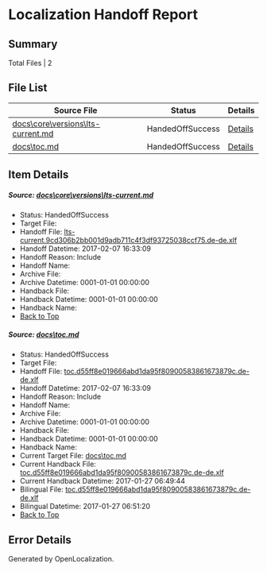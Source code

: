 # <a name='report-top'></a> Localization Handoff Report

## Summary
 Total Files | 2

## File List
 Source File | Status | Details 
 ----------- | ------ | ------- 
 [docs\core\versions\lts-current.md](https://github.com/dotnet/docs/blob/1ef17b16b85c81a0b96bb1712db3734dc67d801d/docs/core/versions/lts-current.md) | HandedOffSuccess | [Details](#582a521e6a30b740465890b6cb8c773061a98ea6130)
 [docs\toc.md](https://github.com/dotnet/docs/blob/1ef17b16b85c81a0b96bb1712db3734dc67d801d/docs/toc.md) | HandedOffSuccess | [Details](#a0e841331f13b0f52b83dbffc3fa2914f8ad94043471)

## Item Details
##### <a name='582a521e6a30b740465890b6cb8c773061a98ea6130'></a> Source: [docs\core\versions\lts-current.md](https://github.com/dotnet/docs/blob/1ef17b16b85c81a0b96bb1712db3734dc67d801d/docs/core/versions/lts-current.md)
* Status: HandedOffSuccess
* Target File: 
* Handoff File: [lts-current.9cd306b2bb001d9adb711c4f3df93725038ccf75.de-de.xlf](https://github.com/dotnet/docs.handoff/blob/6dbd47a47ee81c11983688aea37ca6e499234a65/ol-handoff/dotnet/docs.de-de/master/dotnet-core/lts-current.9cd306b2bb001d9adb711c4f3df93725038ccf75.de-de.xlf)
* Handoff Datetime: 2017-02-07 16:33:09
* Handoff Reason: Include
* Handoff Name: 
* Archive File: 
* Archive Datetime: 0001-01-01 00:00:00
* Handback File: 
* Handback Datetime: 0001-01-01 00:00:00
* Handback Name: 
* [Back to Top](#report-top)

##### <a name='a0e841331f13b0f52b83dbffc3fa2914f8ad94043471'></a> Source: [docs\toc.md](https://github.com/dotnet/docs/blob/1ef17b16b85c81a0b96bb1712db3734dc67d801d/docs/toc.md)
* Status: HandedOffSuccess
* Target File: 
* Handoff File: [toc.d55ff8e019666abd1da95f80900583861673879c.de-de.xlf](https://github.com/dotnet/docs.handoff/blob/6dbd47a47ee81c11983688aea37ca6e499234a65/ol-handoff/dotnet/docs.de-de/master/dotnet-core/toc.d55ff8e019666abd1da95f80900583861673879c.de-de.xlf)
* Handoff Datetime: 2017-02-07 16:33:09
* Handoff Reason: Include
* Handoff Name: 
* Archive File: 
* Archive Datetime: 0001-01-01 00:00:00
* Handback File: 
* Handback Datetime: 0001-01-01 00:00:00
* Handback Name: 
* Current Target File: [docs\toc.md](https://github.com/dotnet/docs.de-de/blob/5d1a0cb461a3a55c30732e94459d776c46ab77b9/docs/toc.md)
* Current Handback File: [toc.d55ff8e019666abd1da95f80900583861673879c.de-de.xlf](https://github.com/dotnet/docs.handback/blob/64b5f1f6f4df01a670263ba3fef936439e50f2e2/ol-handback/dotnet/docs.de-de/master/dotnet-core/toc.d55ff8e019666abd1da95f80900583861673879c.de-de.xlf)
* Current Handback Datetime: 2017-01-27 06:49:44
* Bilingual File: [toc.d55ff8e019666abd1da95f80900583861673879c.de-de.xlf](https://github.com/dotnet/docs.handback/blob/64b5f1f6f4df01a670263ba3fef936439e50f2e2/ol-handback/dotnet/docs.de-de/master/dotnet-core/toc.d55ff8e019666abd1da95f80900583861673879c.de-de.xlf)
* Bilingual Datetime: 2017-01-27 06:51:20
* [Back to Top](#report-top)


## Error Details

Generated by OpenLocalization.
